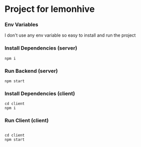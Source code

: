 # Project for lemonhive

### Env Variables

I don't use any env variable so easy to install and run the project

### Install Dependencies (server)

```
npm i
```

### Run Backend (server)

```
npm start
```

### Install Dependencies (client)

```
cd client
npm i
```

### Run Client (client)

```

cd client
npm start

```

```

```
